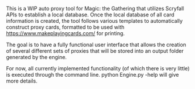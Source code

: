 
This is a WIP auto proxy tool for Magic: the Gathering that utilizes Scryfall APIs to establish a local database. Once the local database of all card information is created, the tool follows various templates to automatically construct proxy cards, formatted to be used with https://www.makeplayingcards.com/ for printing.

The goal is to have a fully functional user interface that allows the creation of several different sets of proxies that will be stored into an output folder generated by the engine.

For now, all currently implemented functionality (of which there is very little) is executed through the command line. python Engine.py -help will give more details.
